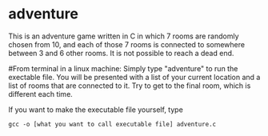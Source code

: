# adventure
This is an adventure game written in C in which 7 rooms are randomly chosen from 10, 
and each of those 7 rooms is connected to somewhere between 3 and 6 other rooms. 
It is not possible to reach a dead end. 

#From terminal in a linux machine:
Simply type "adventure" to run the exectable file. You will be presented with a list of 
your current location and a list of rooms that are connected to it. Try to get to the final room,
which is different each time. 

If you want to make the executable file yourself, type

`gcc -o [what you want to call executable file] adventure.c`
